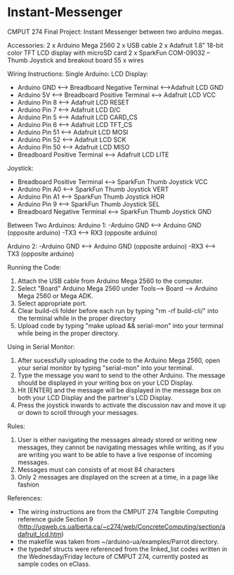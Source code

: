 # Instant-Messenger
CMPUT 274 Final Project: Instant Messenger between two arduino megas.

Accessories:
2 x Arduino Mega 2560
2 x USB cable
2 x Adafruit 1.8” 18-bit color TFT LCD display with microSD card
2 x SparkFun COM-09032 – Thumb Joystick and breakout board
55 x wires

Wiring Instructions:
Single Arduino:
LCD Display:
- Arduino GND <--> Breadboard Negative Terminal <-->Adafruit LCD GND
- Arduino 5V <--> Breadboard Positive Terminal <--> Adafruit LCD VCC
- Arduino Pin 8 <--> Adafruit LCD RESET
- Arduino Pin 7 <--> Adafruit LCD D/C
- Arduino Pin 5 <--> Adafruit LCD CARD_CS
- Arduino Pin 6 <--> Adafruit LCD TFT_CS
- Arduino Pin 51 <--> Adafruit LCD MOSI
- Arduino Pin 52 <--> Adafruit LCD SCK
- Arduino Pin 50 <--> Adafruit LCD MISO
- Breadboard Positive Terminal <--> Adafruit LCD LITE

Joystick:
- Breadboard Positive Terminal <--> SparkFun Thumb Joystick VCC
- Arduino Pin A0 <--> SparkFun Thumb Joystick VERT
- Arduino Pin A1 <--> SparkFun Thumb Joystick HOR
- Arduino Pin 9 <--> SparkFun Thumb Joystick SEL
- Breadboard Negative Terminal <--> SparkFun Thumb Joystick GND

Between Two Arduinos:
Arduino 1:
-Arduino GND <--> Arduino GND (opposite arduino)
-TX3 <--> RX3 (opposite arduino)

Arduino 2:
-Arduino GND <--> Arduino GND (opposite arduino)
-RX3 <--> TX3 (opposite arduino)

Running the Code:
1. Attach the USB cable from Arduino Mega 2560 to the computer.
2. Select "Board" Arduino Mega 2560 under Tools--> Board --> Arduino Mega 2560 or Mega ADK.
3. Select appropriate port.
4. Clear build-cli folder before each run by typing "rm -rf build-cli/" into the terminal while in the proper directory
5. Upload code by typing "make upload && serial-mon" into your terminal while being in the proper directory.

Using in Serial Monitor:
1. After sucessfully uploading the code to the Arduino Mega 2560, open your serial monitor by typing "serial-mon" into your terminal.
2. Type the message you want to send to the other Arduino. The message should be displayed in your writing box on your LCD Display.
3. Hit [ENTER] and the message will be displayed in the message box on both your LCD Display and the partner's LCD Display.
4. Press the joystick inwards to activate the discussion nav and move it up or down to scroll through your messages.

Rules: 
1) User is either navigating the messages already stored or writing new messages, they cannot be navigating messages while writing,
as if you are writing you want to be able to have a live response of incoming messages.
2) Messages must can consists of at most 84 characters
3) Only 2 messages are displayed on the screen at a time, in a page like fashion

References: 
- The wiring instructions are from the CMPUT 274 Tangible Computing reference guide Section 9 (http://ugweb.cs.ualberta.ca/~c274/web/ConcreteComputing/section/adafruit_lcd.htm)
- the makefile was taken from ~/arduino-ua/examples/Parrot directory.
- the typedef structs were referenced from the linked_list codes written in the Wednesday/Friday lecture of CMPUT 274, currently posted as sample codes on eClass. 
